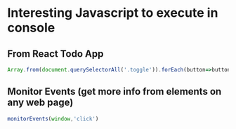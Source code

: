 # Interesting Javascript to execute in console

## From React Todo App

```javascript
Array.from(document.querySelectorAll('.toggle')).forEach(button=>button.click())
```

## Monitor Events (get more info from elements on any web page)

```javascript
monitorEvents(window,'click')
```
